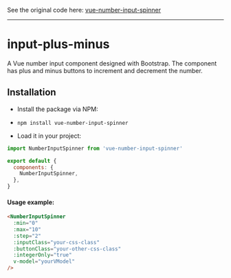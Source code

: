 See the original code here: [vue-number-input-spinner](https://github.com/krystalcampioni/vue-number-input-spinner/)

---


# input-plus-minus
A Vue number input component designed with Bootstrap.  The component has plus and minus buttons to increment and decrement the number.

## Installation

* Install the package via NPM:

* `npm install vue-number-input-spinner`

* Load it in your project:

```javascript
import NumberInputSpinner from 'vue-number-input-spinner'

export default {
  components: {
    NumberInputSpinner,
  },
}
```

#### Usage example:
```html
<NumberInputSpinner
  :min="0"
  :max="10"
  :step="2"
  :inputClass="your-css-class"
  :buttonClass="your-other-css-class"
  :integerOnly="true"
  v-model="yourVModel"
/>
```

